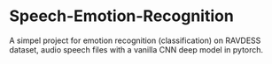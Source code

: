 # Speech-Emotion-Recognition

A simpel project for emotion recognition (classification) on RAVDESS dataset, audio speech files with a vanilla CNN deep model in pytorch.

